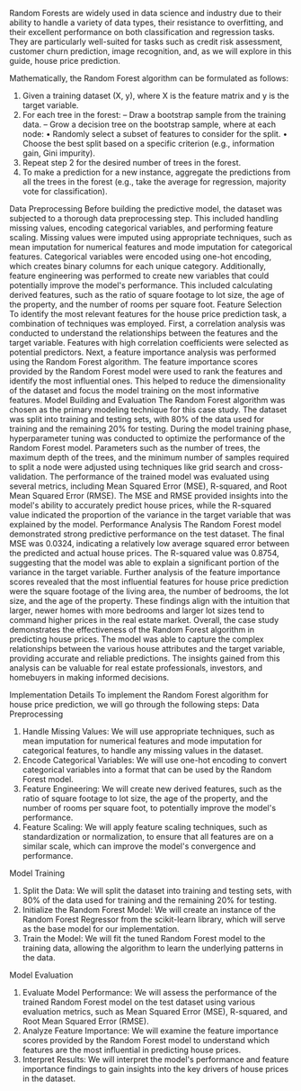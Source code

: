 Random Forests are widely used in data science and industry due to their ability to handle a variety of data types, their resistance to overfitting, and their excellent performance on both classification and regression tasks. They are particularly well-suited for tasks such as credit risk assessment, customer churn prediction, image recognition, and, as we will explore in this guide, house price prediction.

Mathematically, the Random Forest algorithm can be formulated as follows:
1.	Given a training dataset (X, y), where X is the feature matrix and y is the target variable.
2.	For each tree in the forest:
–	Draw a bootstrap sample from the training data.
–	Grow a decision tree on the bootstrap sample, where at each node:
•	Randomly select a subset of features to consider for the split.
•	Choose the best split based on a specific criterion (e.g., information gain, Gini impurity).
3.	Repeat step 2 for the desired number of trees in the forest.
4.	To make a prediction for a new instance, aggregate the predictions from all the trees in the forest (e.g., take the average for regression, majority vote for classification).


Data Preprocessing
Before building the predictive model, the dataset was subjected to a thorough data preprocessing step. This included handling missing values, encoding categorical variables, and performing feature scaling. Missing values were imputed using appropriate techniques, such as mean imputation for numerical features and mode imputation for categorical features. Categorical variables were encoded using one-hot encoding, which creates binary columns for each unique category.
Additionally, feature engineering was performed to create new variables that could potentially improve the model's performance. This included calculating derived features, such as the ratio of square footage to lot size, the age of the property, and the number of rooms per square foot.
Feature Selection
To identify the most relevant features for the house price prediction task, a combination of techniques was employed. First, a correlation analysis was conducted to understand the relationships between the features and the target variable. Features with high correlation coefficients were selected as potential predictors.
Next, a feature importance analysis was performed using the Random Forest algorithm. The feature importance scores provided by the Random Forest model were used to rank the features and identify the most influential ones. This helped to reduce the dimensionality of the dataset and focus the model training on the most informative features.
Model Building and Evaluation
The Random Forest algorithm was chosen as the primary modeling technique for this case study. The dataset was split into training and testing sets, with 80% of the data used for training and the remaining 20% for testing.
During the model training phase, hyperparameter tuning was conducted to optimize the performance of the Random Forest model. Parameters such as the number of trees, the maximum depth of the trees, and the minimum number of samples required to split a node were adjusted using techniques like grid search and cross-validation.
The performance of the trained model was evaluated using several metrics, including Mean Squared Error (MSE), R-squared, and Root Mean Squared Error (RMSE). The MSE and RMSE provided insights into the model's ability to accurately predict house prices, while the R-squared value indicated the proportion of the variance in the target variable that was explained by the model.
Performance Analysis
The Random Forest model demonstrated strong predictive performance on the test dataset. The final MSE was 0.0324, indicating a relatively low average squared error between the predicted and actual house prices. The R-squared value was 0.8754, suggesting that the model was able to explain a significant portion of the variance in the target variable.
Further analysis of the feature importance scores revealed that the most influential features for house price prediction were the square footage of the living area, the number of bedrooms, the lot size, and the age of the property. These findings align with the intuition that larger, newer homes with more bedrooms and larger lot sizes tend to command higher prices in the real estate market.
Overall, the case study demonstrates the effectiveness of the Random Forest algorithm in predicting house prices. The model was able to capture the complex relationships between the various house attributes and the target variable, providing accurate and reliable predictions. The insights gained from this analysis can be valuable for real estate professionals, investors, and homebuyers in making informed decisions.





Implementation Details
To implement the Random Forest algorithm for house price prediction, we will go through the following steps:
Data Preprocessing
1.	Handle Missing Values: We will use appropriate techniques, such as mean imputation for numerical features and mode imputation for categorical features, to handle any missing values in the dataset.
2.	Encode Categorical Variables: We will use one-hot encoding to convert categorical variables into a format that can be used by the Random Forest model.
3.	Feature Engineering: We will create new derived features, such as the ratio of square footage to lot size, the age of the property, and the number of rooms per square foot, to potentially improve the model's performance.
4.	Feature Scaling: We will apply feature scaling techniques, such as standardization or normalization, to ensure that all features are on a similar scale, which can improve the model's convergence and performance.


Model Training
1.	Split the Data: We will split the dataset into training and testing sets, with 80% of the data used for training and the remaining 20% for testing.
2.	Initialize the Random Forest Model: We will create an instance of the Random Forest Regressor from the scikit-learn library, which will serve as the base model for our implementation.
3.	Train the Model: We will fit the tuned Random Forest model to the training data, allowing the algorithm to learn the underlying patterns in the data.


Model Evaluation
1.	Evaluate Model Performance: We will assess the performance of the trained Random Forest model on the test dataset using various evaluation metrics, such as Mean Squared Error (MSE), R-squared, and Root Mean Squared Error (RMSE).
2.	Analyze Feature Importance: We will examine the feature importance scores provided by the Random Forest model to understand which features are the most influential in predicting house prices.
3.	Interpret Results: We will interpret the model's performance and feature importance findings to gain insights into the key drivers of house prices in the dataset.
